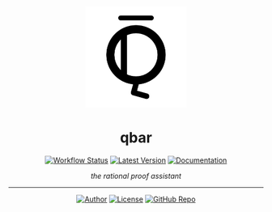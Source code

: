 <div align="center">

<a href="https://qbar.io">
    <img src="https://raw.githubusercontent.com/qdeduction/qbar/master/docs/image/icon.svg" width="200em">
</a>

# qbar

[![Workflow Status](https://img.shields.io/github/workflow/status/qdeduction/qbar/main?label=workflow&style=flat-square)](https://github.com/qdeduction/qbar/actions)
[![Latest Version](https://img.shields.io/crates/v/qbar.svg?style=flat-square)](https://crates.io/crates/qbar)
[![Documentation](https://img.shields.io/badge/docs-latest-blue?style=flat-square)](https://docs.rs/qbar)

_the rational proof assistant_

</div>

---
<div align="center">

[![Author](https://img.shields.io/badge/-bhgomes-blue?style=for-the-badge)](https://github.com/bhgomes)
[![License](https://img.shields.io/badge/-LICENSE-lightgray?style=for-the-badge)](LICENSE)
[![GitHub Repo](https://img.shields.io/badge/-GitHub-black?style=for-the-badge)](https://github.com/qdeduction/qbar)

</div>
